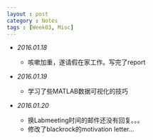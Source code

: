 ```yaml
---
layout : post
category : Notes
tags : [Week03, Misc]
---
```


- *2016.01.18*
    + 咳嗽加重，遂请假在家工作。写完了report

- *2016.01.19*
    + 学习了些MATLAB数据可视化的技巧

- *2016.01.20*
    + 换Labmeeting时间的邮件还没有回复。。。
    + 修改了blackrock的motivation letter...
